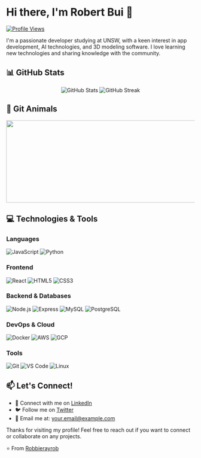 # Hi there, I'm Robert Bui 👋

[![Profile Views](https://komarev.com/ghpvc/?username=Robbierayrob&color=blueviolet)](https://github.com/Robbierayrob)

I'm a passionate developer studying at UNSW, with a keen interest in app development, AI technologies, and 3D modeling software. I love learning new technologies and sharing knowledge with the community.

## 📊 GitHub Stats

<div align="center">
  <img src="https://github-readme-stats.vercel.app/api?username=Robbierayrob&show_icons=true&theme=radical" alt="GitHub Stats" />
  <img src="https://github-readme-streak-stats.herokuapp.com/?user=Robbierayrob&theme=radical" alt="GitHub Streak" />
</div>

## 🐾 Git Animals
<a href="https://github.com/devxb/gitanimals">
  <img
    src="https://render.gitanimals.org/lines/Robbierayrob?pet-id=662901091494763224"
    width="800"
    height="220"
  />
</a>

## 💻 Technologies & Tools

### Languages
![JavaScript](https://img.shields.io/badge/-JavaScript-F7DF1E?style=flat-square&logo=javascript&logoColor=black)
![Python](https://img.shields.io/badge/-Python-3776AB?style=flat-square&logo=Python&logoColor=white)

### Frontend
![React](https://img.shields.io/badge/-React-61DAFB?style=flat-square&logo=react&logoColor=black)
![HTML5](https://img.shields.io/badge/-HTML5-E34F26?style=flat-square&logo=html5&logoColor=white)
![CSS3](https://img.shields.io/badge/-CSS3-1572B6?style=flat-square&logo=css3&logoColor=white)

### Backend & Databases
![Node.js](https://img.shields.io/badge/-Node.js-339933?style=flat-square&logo=node.js&logoColor=white)
![Express](https://img.shields.io/badge/-Express-000000?style=flat-square&logo=express&logoColor=white)
![MySQL](https://img.shields.io/badge/-MySQL-4479A1?style=flat-square&logo=mysql&logoColor=white)
![PostgreSQL](https://img.shields.io/badge/-PostgreSQL-336791?style=flat-square&logo=postgresql&logoColor=white)

### DevOps & Cloud
![Docker](https://img.shields.io/badge/-Docker-2496ED?style=flat-square&logo=docker&logoColor=white)
![AWS](https://img.shields.io/badge/-AWS-232F3E?style=flat-square&logo=amazon-aws&logoColor=white)
![GCP](https://img.shields.io/badge/-GCP-4285F4?style=flat-square&logo=google-cloud&logoColor=white)

### Tools
![Git](https://img.shields.io/badge/-Git-F05032?style=flat-square&logo=git&logoColor=white)
![VS Code](https://img.shields.io/badge/-VS%20Code-007ACC?style=flat-square&logo=visual-studio-code&logoColor=white)
![Linux](https://img.shields.io/badge/-Linux-FCC624?style=flat-square&logo=linux&logoColor=black)

## 📫 Let's Connect!
- 💼 Connect with me on [LinkedIn](https://linkedin.com/in/YourLinkedInProfile)
- 🐦 Follow me on [Twitter](https://twitter.com/YourTwitterHandle)
- 📧 Email me at: your.email@example.com

Thanks for visiting my profile! Feel free to reach out if you want to connect or collaborate on any projects. 

⭐️ From [Robbierayrob](https://github.com/Robbierayrob)
